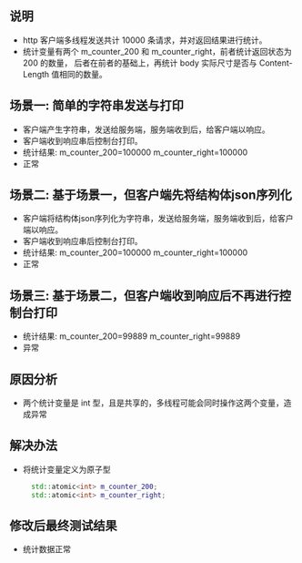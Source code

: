 
## 说明
- http 客户端多线程发送共计 10000 条请求，并对返回结果进行统计。
- 统计变量有两个 m_counter_200 和 m_counter_right，前者统计返回状态为 200 的数量，
  后者在前者的基础上，再统计 body 实际尺寸是否与 Content-Length 值相同的数量。

## 场景一: 简单的字符串发送与打印
- 客户端产生字符串，发送给服务端，服务端收到后，给客户端以响应。
- 客户端收到响应串后控制台打印。
- 统计结果: m_counter_200=100000 m_counter_right=100000
- 正常

## 场景二: 基于场景一，但客户端先将结构体json序列化
- 客户端将结构体json序列化为字符串，发送给服务端，服务端收到后，给客户端以响应。
- 客户端收到响应串后控制台打印。
- 统计结果: m_counter_200=100000 m_counter_right=100000
- 正常

## 场景三: 基于场景二，但客户端收到响应后不再进行控制台打印
- 统计结果: m_counter_200=99889 m_counter_right=99889
- 异常

## 原因分析
- 两个统计变量是 int 型，且是共享的，多线程可能会同时操作这两个变量，造成异常

## 解决办法
- 将统计变量定义为原子型
  ```c++
    std::atomic<int> m_counter_200;
    std::atomic<int> m_counter_right;
  ```

## 修改后最终测试结果
- 统计数据正常